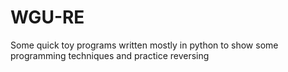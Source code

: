 # WGU-RE
Some quick toy programs written mostly in python to show some programming techniques and practice reversing
